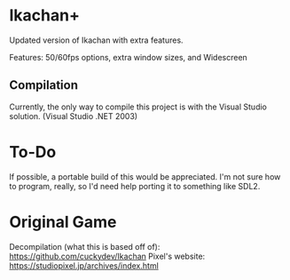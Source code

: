 # Ikachan+
Updated version of Ikachan with extra features.

Features: 50/60fps options, extra window sizes, and Widescreen

## Compilation
Currently, the only way to compile this project is with the Visual Studio solution. (Visual Studio .NET 2003)

# To-Do
If possible, a portable build of this would be appreciated. I'm not sure how to program, really, so I'd need help porting it to something like SDL2.

# Original Game
Decompilation (what this is based off of): https://github.com/cuckydev/Ikachan
Pixel's website: https://studiopixel.jp/archives/index.html
